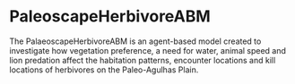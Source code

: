 # PaleoscapeHerbivoreABM
 
The PalaeoscapeHerbivoreABM is an agent-based model created to investigate how vegetation preference, a need for water, animal speed and lion predation affect the habitation patterns, encounter locations and kill locations of herbivores on the Paleo-Agulhas Plain.
